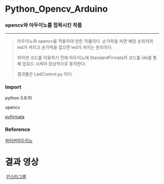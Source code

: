# Python_Opencv_Arduino

### opencv와 아두이노를 접목시킨 작품

---

> 아두이노와 opencv를 적용하여 만든 작품이다. 손가락을 피면 해당 손위치의 led가 켜지고 손가락을 접으면 led가 꺼지는 원리이다.
>
>
> 파이썬 코드를 이용하기 전에 아두이노에 StandardFirmata의 코드를 ide를 통해 업로드 시켜야 정상적으로 동작한다.
>
>
> 결과물은 LedControl.py 이다.



### Import

python 3.8.10

opencv

[pyfirmata](https://pypi.org/project/pyserial/)

### Reference

[파이썬아두이노](https://studymake.tistory.com/727)

# 결과 영상
.[인스타그램](https://www.instagram.com/reel/CoZEY3Zudqo/?utm_source=ig_web_copy_link&igshid=MzRlODBiNWFlZA==)

